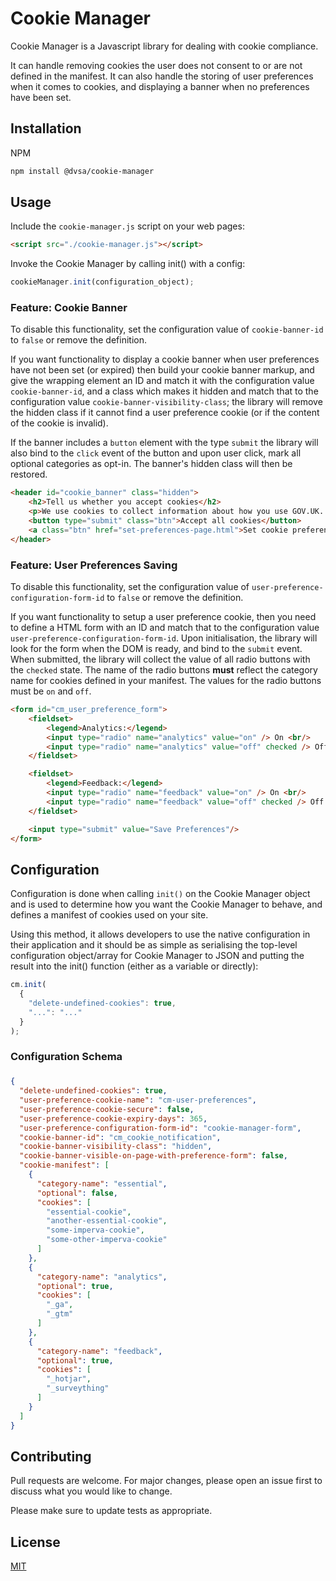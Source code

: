# Cookie Manager

Cookie Manager is a Javascript library for dealing with cookie compliance.

It can handle removing cookies the user does not consent to or are not defined in the manifest.
It can also handle the storing of user preferences when it comes to cookies, and displaying a banner when no
preferences have been set.

## Installation

NPM

```bash
npm install @dvsa/cookie-manager
```

## Usage

Include the `cookie-manager.js` script on your web pages:

```html
<script src="./cookie-manager.js"></script>
```

Invoke the Cookie Manager by calling init() with a config:

```javascript
cookieManager.init(configuration_object);
```

### Feature: Cookie Banner

To disable this functionality, set the configuration value of `cookie-banner-id` to `false` or remove the definition.

If you want functionality to display a cookie banner when user preferences have not been set (or expired)
then build your cookie banner markup, and give the wrapping element an ID and match it with the configuration value
`cookie-banner-id`, and a class which makes it hidden and match that to the configuration value
`cookie-banner-visibility-class`; the library will remove the hidden class if it cannot find a user preference cookie
(or if the content of the cookie is invalid).

If the banner includes a `button` element with the type `submit` the library will also bind to the `click` event of the
button and upon user click, mark all optional categories as opt-in. The banner's hidden class will then be restored.

```html
<header id="cookie_banner" class="hidden">
    <h2>Tell us whether you accept cookies</h2>
    <p>We use cookies to collect information about how you use GOV.UK. We use this information to make the website work as well as possible and improve government services.</p>
    <button type="submit" class="btn">Accept all cookies</button>
    <a class="btn" href="set-preferences-page.html">Set cookie preferences</a>
</header>
```

### Feature: User Preferences Saving

To disable this functionality, set the configuration value of `user-preference-configuration-form-id` to `false` or remove the definition.

If you want functionality to setup a user preference cookie, then you need to define a HTML form with an ID and match
that to the configuration value `user-preference-configuration-form-id`. Upon initialisation, the library will look
for the form when the DOM is ready, and bind to the `submit` event. When submitted, the library will collect the
value of all radio buttons with the `checked` state. The name of the radio buttons **must**
reflect the category name for cookies defined in your manifest. The values for the radio buttons must be `on` and `off`.

```html
<form id="cm_user_preference_form">
    <fieldset>
        <legend>Analytics:</legend>
        <input type="radio" name="analytics" value="on" /> On <br/>
        <input type="radio" name="analytics" value="off" checked /> Off <br/>
    </fieldset>

    <fieldset>
        <legend>Feedback:</legend>
        <input type="radio" name="feedback" value="on" /> On <br/>
        <input type="radio" name="feedback" value="off" checked /> Off <br/>
    </fieldset>

    <input type="submit" value="Save Preferences"/>
</form>
```

## Configuration

Configuration is done when calling `init()` on the Cookie Manager object and is used to determine how you want the
Cookie Manager to behave, and defines a manifest of cookies used on your site.

Using this method, it allows developers to use the native configuration in their application and it should be as
simple as serialising the top-level configuration object/array for Cookie Manager to JSON and putting the result into
the init() function (either as a variable or directly):

```javascript
cm.init(
  {
    "delete-undefined-cookies": true,
    "...": "..."
  }
);
```

### Configuration Schema

### 
```json
{
  "delete-undefined-cookies": true,
  "user-preference-cookie-name": "cm-user-preferences",
  "user-preference-cookie-secure": false,
  "user-preference-cookie-expiry-days": 365,
  "user-preference-configuration-form-id": "cookie-manager-form",
  "cookie-banner-id": "cm_cookie_notification",
  "cookie-banner-visibility-class": "hidden",
  "cookie-banner-visible-on-page-with-preference-form": false,
  "cookie-manifest": [
    {
      "category-name": "essential",
      "optional": false,
      "cookies": [
        "essential-cookie",
        "another-essential-cookie",
        "some-imperva-cookie",
        "some-other-imperva-cookie"
      ]
    },
    {
      "category-name": "analytics",
      "optional": true,
      "cookies": [
        "_ga",
        "_gtm"
      ]
    },
    {
      "category-name": "feedback",
      "optional": true,
      "cookies": [
        "_hotjar",
        "_surveything"
      ]
    }
  ]
}
```

## Contributing
Pull requests are welcome. For major changes, please open an issue first to discuss what you would like to change.

Please make sure to update tests as appropriate.

## License
[MIT](https://choosealicense.com/licenses/mit/)

